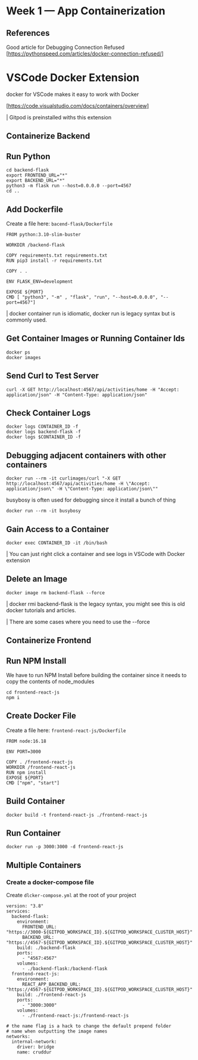 # Week 1 — App Containerization

## References

Good article for Debugging Connection Refused [https://pythonspeed.com/articles/docker-connection-refused/]

# VSCode Docker Extension

docker for VSCode makes it easy to work with Docker

[https://code.visualstudio.com/docs/containers/overview]

| Gitpod is preinstalled withs this extension

## Containerize Backend

## Run Python

```
cd backend-flask
export FRONTEND_URL="*"
export BACKEND_URL="*"
python3 -m flask run --host=0.0.0.0 --port=4567
cd ..

```
## Add Dockerfile

Create a file here: ``` bacend-flask/Dockerfile ```

```
FROM python:3.10-slim-buster

WORKDIR /backend-flask

COPY requirements.txt requirements.txt
RUN pip3 install -r requirements.txt

COPY . .

ENV FLASK_ENV=development

EXPOSE ${PORT}
CMD [ "python3", "-m" , "flask", "run", "--host=0.0.0.0", "--port=4567"]

```
| docker container run is idiomatic, docker run is legacy syntax but is commonly used.

## Get Container Images or Running Container Ids

```
docker ps
docker images

```
## Send Curl to Test Server

```
curl -X GET http://localhost:4567/api/activities/home -H "Accept: application/json" -H "Content-Type: application/json"

```

## Check Container Logs

```
docker logs CONTAINER_ID -f
docker logs backend-flask -f
docker logs $CONTAINER_ID -f

```

## Debugging adjacent containers with other containers

```
docker run --rm -it curlimages/curl "-X GET http://localhost:4567/api/activities/home -H \"Accept: application/json\" -H \"Content-Type: application/json\""

```

busybosy is often used for debugging since it install a bunch of thing

```
docker run --rm -it busybosy

```

## Gain Access to a Container

```
docker exec CONTAINER_ID -it /bin/bash

```

| You can just right click a container and see logs in VSCode with Docker extension

## Delete an Image

```
docker image rm backend-flask --force

```
| docker rmi backend-flask is the legacy syntax, you might see this is old docker tutorials and articles.

| There are some cases where you need to use the --force

## Containerize Frontend

## Run NPM Install

We have to run NPM Install before building the container since it needs to copy the contents of node_modules

```
cd frontend-react-js
npm i

```

## Create Docker File

Create a file here: ``` frontend-react-js/Dockerfile ```

```
FROM node:16.18

ENV PORT=3000

COPY . /frontend-react-js
WORKDIR /frontend-react-js
RUN npm install
EXPOSE ${PORT}
CMD ["npm", "start"]

```

## Build Container

```
docker build -t frontend-react-js ./frontend-react-js

```
## Run Container

```
docker run -p 3000:3000 -d frontend-react-js

```

## Multiple Containers

### Create a docker-compose file

Create ``` dlcker-compose.yml ``` at the root of your project

```
version: "3.8"
services:
  backend-flask:
    environment:
      FRONTEND_URL: "https://3000-${GITPOD_WORKSPACE_ID}.${GITPOD_WORKSPACE_CLUSTER_HOST}"
      BACKEND_URL: "https://4567-${GITPOD_WORKSPACE_ID}.${GITPOD_WORKSPACE_CLUSTER_HOST}"
    build: ./backend-flask
    ports:
      - "4567:4567"
    volumes:
      - ./backend-flask:/backend-flask
  frontend-react-js:
    environment:
      REACT_APP_BACKEND_URL: "https://4567-${GITPOD_WORKSPACE_ID}.${GITPOD_WORKSPACE_CLUSTER_HOST}"
    build: ./frontend-react-js
    ports:
      - "3000:3000"
    volumes:
      - ./frontend-react-js:/frontend-react-js

# the name flag is a hack to change the default prepend folder
# name when outputting the image names
networks: 
  internal-network:
    driver: bridge
    name: cruddur

```










